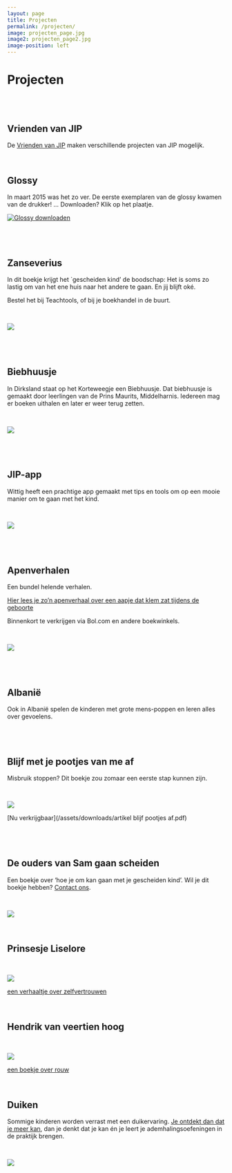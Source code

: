 ```yaml
---
layout: page
title: Projecten
permalink: /projecten/
image: projecten_page.jpg
image2: projecten_page2.jpg
image-position: left
---
```


# Projecten

## &nbsp;

## Vrienden van JIP

De [Vrienden van JIP](http://vriendenvanjip.nl) maken verschillende projecten van JIP mogelijk.&nbsp;

&nbsp;

## Glossy

In maart 2015 was het zo ver. De eerste exemplaren van de glossy kwamen van de drukker! … Downloaden? Klik op het plaatje.

[![Glossy downloaden](/assets/images/voorkant_glossy.jpg)](http://bureaujip.us10.list-manage.com/subscribe?u=238c48afeb81d59ef080df385&amp;id=0c296f472e)

## &nbsp;

## Zanseverius

In dit boekje krijgt het `gescheiden kind’ de boodschap: Het is soms zo lastig om van het ene huis naar het andere te gaan. En jij blijft ok&eacute;.

Bestel het bij Teachtools, of bij je boekhandel in de buurt.

&nbsp;

![](/uploads/versions/prinsje-zanseverius---x----201-204x---.jpg)

## &nbsp;

## Biebhuusje

In Dirksland staat op het Korteweegje een Biebhuusje. Dat biebhuusje is gemaakt door leerlingen van de Prins Maurits, Middelharnis. Iedereen mag er boeken uithalen en later er weer terug zetten.

&nbsp;

![](/uploads/versions/biebhuusje-site---x----189-181x---.jpg)

## &nbsp;

## JIP-app

Wittig heeft een prachtige app gemaakt met tips en tools om op een mooie manier om te gaan met het kind.

&nbsp;

![](/uploads/versions/a4---x----250-354x---.jpg)

## &nbsp;

## Apenverhalen

Een bundel helende verhalen.

[Hier lees je zo’n apenverhaal over een aapje dat&nbsp;klem zat tijdens de geboorte](/assets/downloads/aapje-in-het-bos-moeilijke-geboorte.pdf)

Binnenkort te verkrijgen via Bol.com en andere boekwinkels.

&nbsp;

![](/uploads/versions/boekje,2---x----300-300x---.png)

## &nbsp;

## Albani&euml;

Ook in Albani&euml; spelen de kinderen met grote mens-poppen en leren alles over gevoelens.

## &nbsp;

## Blijf met je pootjes van me af

Misbruik stoppen? Dit boekje zou zomaar een eerste stap kunnen zijn.&nbsp;

&nbsp;

![](/uploads/versions/blijf-met-je-pootjes-van-me-af---x----153-211x---.jpg)

[Nu verkrijgbaar](/assets/downloads/artikel blijf pootjes af.pdf)

## &nbsp;

## De ouders van Sam gaan scheiden

Een boekje over ‘hoe je om kan gaan met je gescheiden kind’. Wil je dit boekje hebben? [Contact ons](/contact/).

&nbsp;

![](/uploads/versions/semsite---x----232-177x---.jpg)

&nbsp;

## Prinsesje Liselore

&nbsp;

[*![](/uploads/versions/scannen0108---x----400-291x---.jpg)*](http://en.calameo.com/read/000223335d9a4d43fd4d8)

[een verhaaltje over zelfvertrouwen](http://en.calameo.com/read/000223335d9a4d43fd4d8)

&nbsp;

## Hendrik van veertien hoog

&nbsp;

![](/uploads/versions/hendrik1a---x----386-400x---.jpg)

[een boekje over rouw](http://en.calameo.com/books/000223335829dd2f9a02e)

&nbsp;

## Duiken

Sommige kinderen worden verrast met een duikervaring. [Je ontdekt dan dat je meer kan](/assets/downloads/ikkanveelmeerdanikdenk.pdf), dan je denkt dat je kan &eacute;n je leert je ademhalingsoefeningen in de praktijk brengen.

&nbsp;

![](/uploads/versions/duiken---x----350-263x---.jpg)